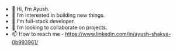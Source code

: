 - 👋 Hi, I’m Ayush.
- 👀 I’m interested in building new things.
- 🌱 I'm full-stack developer.  
- 💞️ I’m looking to collaborate on projects.
- 📫 How to reach me - https://www.linkedin.com/in/ayush-shakya-0b993961/

<!---
ayushshakyag/ayushshakyag is a ✨ special ✨ repository because its `README.md` (this file) appears on your GitHub profile.
You can click the Preview link to take a look at your changes.
--->
